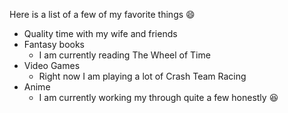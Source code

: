 Here is a list of a few of my favorite things :smile:
- Quality time with my wife and friends
- Fantasy books
  - I am currently reading The Wheel of Time
- Video Games 
  - Right now I am playing a lot of Crash Team Racing
- Anime
  - I am currently working my through quite a few honestly :laughing:
